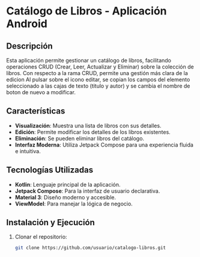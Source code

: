 # Catálogo de Libros - Aplicación Android

## Descripción
Esta aplicación permite gestionar un catálogo de libros, facilitando operaciones CRUD (Crear, Leer, Actualizar y Eliminar) sobre la colección de libros.
Con respecto a la rama CRUD, permite una gestión más clara de la edicion
Al pulsar sobre el icono editar, se copian los campos del elemento seleccionado
a las cajas de texto (titulo y autor) y se cambia el nombre de boton de 
nuevo a modificar.

## Características
- **Visualización**: Muestra una lista de libros con sus detalles.
- **Edición**: Permite modificar los detalles de los libros existentes.
- **Eliminación**: Se pueden eliminar libros del catálogo.
- **Interfaz Moderna**: Utiliza Jetpack Compose para una experiencia fluida e intuitiva.

## Tecnologías Utilizadas
- **Kotlin**: Lenguaje principal de la aplicación.
- **Jetpack Compose**: Para la interfaz de usuario declarativa.
- **Material 3**: Diseño moderno y accesible.
- **ViewModel**: Para manejar la lógica de negocio.

## Instalación y Ejecución
1. Clonar el repositorio:
   ```sh
   git clone https://github.com/usuario/catalogo-libros.git
